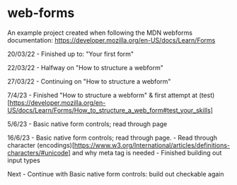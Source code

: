 # web-forms
An example project created when following the MDN webforms documentation: https://developer.mozilla.org/en-US/docs/Learn/Forms


20/03/22 - Finished up to: "Your first form"

22/03/22 - Halfway on "How to structure a webform"

27/03/22 - Continuing on "How to structure a webform"

7/4/23 - Finished "How to structure a webform" & first attempt at (test)[https://developer.mozilla.org/en-US/docs/Learn/Forms/How_to_structure_a_web_form#test_your_skills]

5/6/23 - Basic native form controls; read through page

16/6/23 - Basic native form controls; read through page.
       - Read through character (encodings)[https://www.w3.org/International/articles/definitions-characters/#unicode] and why meta tag is needed
       - Finished building out input types

Next - Continue with Basic native form controls: build out checkable again


